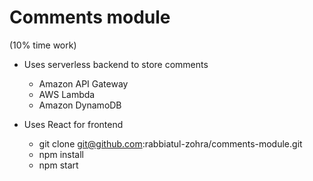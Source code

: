 # Comments module

(10% time work)

- Uses serverless backend to store comments

  - Amazon API Gateway
  - AWS Lambda
  - Amazon DynamoDB

- Uses React for frontend
  - git clone git@github.com:rabbiatul-zohra/comments-module.git
  - npm install
  - npm start
